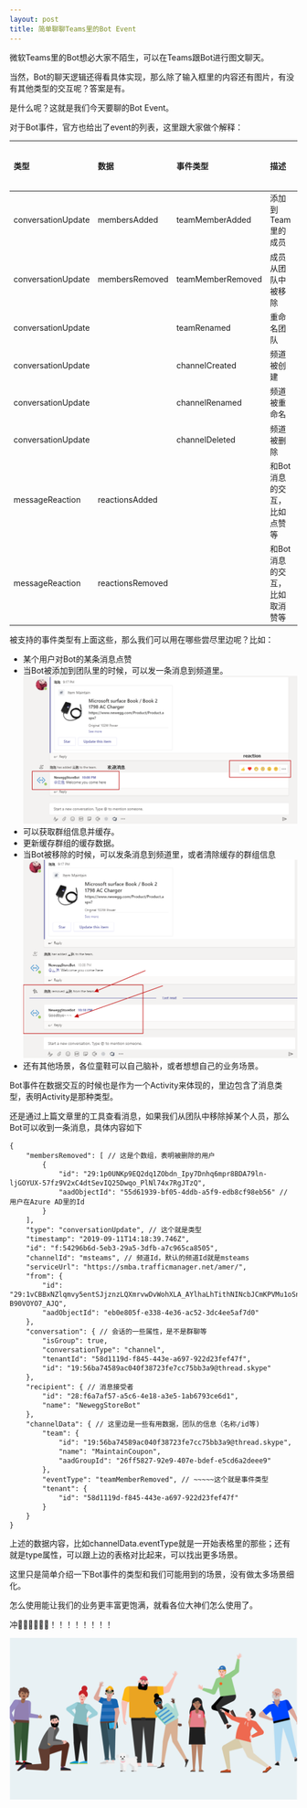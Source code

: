 ```yaml
---
layout: post
title: 简单聊聊Teams里的Bot Event
---
```


微软Teams里的Bot想必大家不陌生，可以在Teams跟Bot进行图文聊天。  

当然，Bot的聊天逻辑还得看具体实现，那么除了输入框里的内容还有图片，有没有其他类型的交互呢？答案是有。

是什么呢？这就是我们今天要聊的Bot Event。

对于Bot事件，官方也给出了event的列表，这里跟大家做个解释：

| 类型|数据|事件类型|描述|作用范围|
|:----|:----|:-------|:----|:----|
|conversationUpdate|membersAdded|teamMemberAdded|添加到Team里的成员|所有|
|conversationUpdate|membersRemoved|teamMemberRemoved|成员从团队中被移除|群聊&团队|
|conversationUpdate||teamRenamed|重命名团队|团队|
|conversationUpdate||channelCreated|频道被创建|团队|
|conversationUpdate||channelRenamed|频道被重命名|团队|
|conversationUpdate||channelDeleted|频道被删除|团队|
|messageReaction|reactionsAdded||和Bot消息的交互，比如点赞等|所有|
|messageReaction|reactionsRemoved||和Bot消息的交互，比如取消赞等|所有|

被支持的事件类型有上面这些，那么我们可以用在哪些尝尽里边呢？比如：
* 某个用户对Bot的某条消息点赞
* 当Bot被添加到团队里的时候，可以发一条消息到频道里。
![welcome-reaction](../images/20190210/welcome-reaction.png)
* 可以获取群组信息并缓存。
* 更新缓存群组的缓存数据。
* 当Bot被移除的时候，可以发条消息到频道里，或者清除缓存的群组信息
![remove-member](../images/20190210/remove-member.png)
* 还有其他场景，各位童鞋可以自己脑补，或者想想自己的业务场景。

Bot事件在数据交互的时候也是作为一个Activity来体现的，里边包含了消息类型，表明Activity是那种类型。

还是通过上篇文章里的工具查看消息，如果我们从团队中移除掉某个人员，那么Bot可以收到一条消息，具体内容如下
```
{
    "membersRemoved": [ // 这是个数组，表明被删除的用户
        {
            "id": "29:1p0UNKp9EQ2dq1ZObdn_Ipy7Dnhq6mpr8BDA79ln-ljGOYUX-57fz9V2xC4dtSevIQ25Dwqo_PlNl74x7RgJTzQ",
            "aadObjectId": "55d61939-bf05-4ddb-a5f9-edb8cf98eb56" // 用户在Azure AD里的Id
        }
    ],
    "type": "conversationUpdate", // 这个就是类型
    "timestamp": "2019-09-11T14:18:39.746Z",
    "id": "f:54296b6d-5eb3-29a5-3dfb-a7c965ca8505",
    "channelId": "msteams", // 频道Id，默认的频道Id就是msteams
    "serviceUrl": "https://smba.trafficmanager.net/amer/",
    "from": {
        "id": "29:1vCBBxNZlqmvy5entSJjznzLQXmrvwDvWohXLA_AYlhaLhTithNINcbJCmKPVMu1oSnIuEPoY5-B90VOYO7_AJQ",
        "aadObjectId": "eb0e805f-e338-4e36-ac52-3dc4ee5af7d0"
    },
    "conversation": { // 会话的一些属性，是不是群聊等
        "isGroup": true,
        "conversationType": "channel",
        "tenantId": "58d1119d-f845-443e-a697-922d23fef47f",
        "id": "19:56ba74589ac040f38723fe7cc75bb3a9@thread.skype"
    },
    "recipient": { // 消息接受者
        "id": "28:f6a7af57-a5c6-4e18-a3e5-1ab6793ce6d1",
        "name": "NeweggStoreBot"
    },
    "channelData": { // 这里边是一些有用数据，团队的信息（名称/id等)
        "team": {
            "id": "19:56ba74589ac040f38723fe7cc75bb3a9@thread.skype",
            "name": "MaintainCoupon",
            "aadGroupId": "26ff5827-92e9-407e-bdef-e5cd6a2deee9"
        },
        "eventType": "teamMemberRemoved", // ~~~~~这个就是事件类型
        "tenant": {
            "id": "58d1119d-f845-443e-a697-922d23fef47f"
        }
    }
}
```

上述的数据内容，比如channelData.eventType就是一开始表格里的那些；还有就是type属性，可以跟上边的表格对比起来，可以找出更多场景。

这里只是简单介绍一下Bot事件的类型和我们可能用到的场景，没有做太多场景细化。

怎么使用能让我们的业务更丰富更饱满，就看各位大神们怎么使用了。

冲🦆🦆🦆🦆🦆🦆！！！！！！！！

![microsoft-teams](../images/microsoftteams.png)
